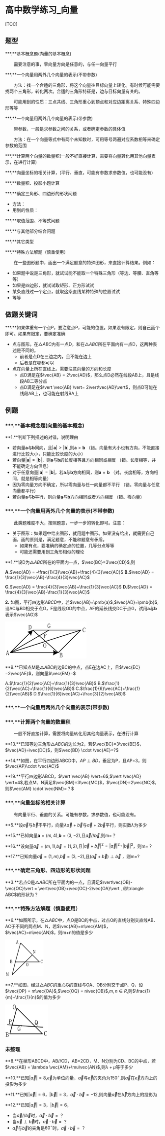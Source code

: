 # 高中数学练习_向量

[TOC]





## 题型

***.**基本概念题(向量的基本概念)

　　需要注意的事，零向量方向是任意的，与任一向量平行

***.**一个向量用两外几个向量的表示(不带参数)

　　方法：找一个合适的三角形，将这个向量往目标向量上转化。有时候可能需要找两个三角形，转化两次。合适的三角形特征是，边与目标向量有关的。

　　可能用到的性质：三点共线、三角形重心到顶点和对应边距离关系、特殊四边形等等

***.**一个向量用两外几个向量的表示(带参数)

　　带参数，一般是求参数之间的关系，或者确定参数的具体值

　　方法：在一个向量等式中有两个未知数时，可用等号两遍对应系数相等来确定参数的范围

***.**计算两个向量的数量积(一般不好直接计算，需要将向量转化用其他向量表示，在进行计算)

***.**向量坐标的相关计算，(平行、垂直，可能有参数求参数值，也可能没有)

***.**数量积、投影小题计算

***.**确定三角形、四边形的形状问题

- 方法：
- 用到的性质：

***.**取值范围、不等式问题

***.**与其他部分结合问题

***.**其它类型

***.**特殊方法解题（慎重使用）

　　在一些图形题中，画出一个满足题意的特殊图形，来直接计算结果。例如：

- 如果题中说是三角形，就试试能不能取一个特殊三角形（等边、等腰、直角等等）
- 如果是四边形，就试试取矩形、正方形试试
- 某条直线过一个定点，就取这条直线某种特殊的位置试试
- 等等









## 做题关键词

***.**如果体重有一个点P，要注意点P，可能的位置。如果没有限定，则自己画个即可。如果有限定，要确定准确

- 点与图形。在$\triangle ABC$内有一点D，和在$\triangle ABC$所在平面内有一点D，这两种表述是不同的。
  - 前者是点D在三边之内，且不能在边上
  - 后者是在哪都可以
- 点在向量上所在直线上。需要注意向量的方向和长度
  - 点D满足在$\vec{AB} = 2\vec{AD}$，那么点D必然在线段AB上，且是线段AB二等分点
  - 点D满足在$\vert \vec{AB} \vert= 2\vert\vec{AD}\vert$，则点D可能在线段AB上，也可能在射线BA上



## 例题

### ***.**基本概念题(向量的基本概念)

**1.**判断下列描述的对错，说明理由

- 若向量$\pmb{a}$与$\pmb{b}$同向，且$\vert \pmb{a} \vert > \vert \pmb{b} \vert$,则$\pmb{a}>\pmb{b}$      （错。向量有大小也有方向，不能直接进行比较大小，只能比较长度的大小）
- 若向量$\vert\pmb{a}\vert =\vert \pmb{b}\vert$，则$\pmb{a}$与$\pmb{b}$的长度相等且方向相同或相反  （错。长度相等，并不能确定方向信息）
- 对于任意向量$\vert\pmb{a}\vert =\vert \pmb{b}\vert$，若$\pmb{a}$与$\pmb{b}$方向相同，则$\pmb{a}=\pmb{b}$  （对。长度相等，方向相同，就是相等向量）
- 因为零向量方向不确定，所以零向量与任一向量都不平行  （错。零向量与任意向量都平行）
- 若向量$\pmb{a}$与$\pmb{b}$平行，则向量$\pmb{a}$与$\pmb{b}$方向相同或者方向相反  （错。零向量）





### ***.**一个向量用两外几个向量的表示(不带参数)

　　此类题难度不大，按照题意，一步一步的转化即可。注意：

- 关于图形：如果题中给出图形，就用题中图形。如果没有给出，就需要自己画，画的原则是，满足题意，不能和题意有矛盾。
  - 如果有点，要准确的确定点的位置，几等分点等等
  - 可能还需要用到三角形相似的理论



**1.**设D为$\triangle ABC$所在的平面内一点，$\vec{BC}=3\vec{CD}$,则

**A.**$\vec{AD} = -\frac{1}{3}\vec{AB}+\frac{4}{3}\vec{AC}$   **B.**$\vec{AD} = \frac{1}{3}\vec{AB}-\frac{4}{3}\vec{AC}$   

**C.**$\vec{AD} = \frac{4}{3}\vec{AB}+\frac{1}{3}\vec{AC}$     **D.**$\vec{AD} = \frac{4}{3}\vec{AB}-\frac{1}{3}\vec{AC}$

**2.** 如图，平行四边形$ABCD$中，若$\vec{AB}=\pmb{a}$,$\vec{AD}=\pmb{b}$,设AC与BD相交于点O，F是线段OD的中点，AF的延长线交DC于点G，试用$\pmb{a}$与$\pmb{b}$表示$\vec{AG}$

<img src="高中数学_练习_向量_img/image-20210328104643454.png" alt="image-20210328104643454" style="zoom:67%;" />

**9.**已知点M是$\triangle ABC$的边BC的中点，点E在边AC上，且$\vec{EC} =2\vec{AE}$，则向量$\vec{EM}=$

A.$\frac{1}{2}\vec{AC}+\frac{1}{3}\vec{AB}$  B.$\frac{1}{2}\vec{AC}+\frac{1}{6}\vec{AB}$  C.$\frac{1}{6}\vec{AC}+\frac{1}{2}\vec{AB}$  D.$\frac{1}{6}\vec{AC}+\frac{3}{2}\vec{AB}$







### ***.**一个向量用两外几个向量的表示(带参数)







### ***.**计算两个向量的数量积

　　一般不好直接计算，需要将向量转化用其他向量表示，在进行计算

**13.**已知等边三角形$\triangle ABC$的边长为2，若$\vec{BC}=3\vec{BE}$，$\vec{AD}=\vec{DC}$，则$\vec{BD} \cdot  \vec{AE}=?$

**14.**如图，在平行四边形ABCD中，$AP\perp BD$，垂足为P，且AP=3，则$\vec{AP}\cdot  \vec{AC}$



**19.**平行四边形ABCD，$\vert \vec{AB} \vert=6$,$\vert \vec{AD} \vert=4$,若点M、N满足$\vec{BM}=3\vec{MC}$，$\vec{DN}=2\vec{NC}$，则$\vec{AM} \cdot  \vec{NM}=？$





### ***.**向量坐标的相关计算

　　有向量平行、垂直的关系。可能有参数，求参数值，也可能没有。

**5.**设$\vec{a}$与$\vec{b}$不平行，向量$\lambda \vec{a}+\vec{b}$与$\vec{a}+2\vec{b}$平行，则实数$\lambda$为多少

**15.**已知向量$\pmb{a}  = (m,4)$,$\pmb{b} = (3,-2)$,且$\vec{a}//\vec{b}$,则m=？

**16.**设向量$\vec{a} = (m,1)$,$\vec{b} = (1,2)$,且$\vert \vec{a}+\vec{b} \vert^2=\vert \vec{a} \vert^2+\vert \vec{b} \vert^2$，则m=？

**17.**已知向量$\vec{a} = (1,m)$,$\vec{b} = (3,-2)$,且$(\vec{a}+\vec{b})\perp \vec{b}$ ，则m=?



### ***.**确定三角形、四边形的形状问题

**3.**若点O是$\triangle ABC$所在平面内的一点，且满足$\vert\vec{OB}-\vec{OC}\vert = \vert\vec{OB}+\vec{OC}-2\vec{OA}\vert $,则$\triangle ABC$的形状为？









### ***.**特殊方法解题（慎重使用）

**6.**如图所示，在$\triangle ABC$中，点O是BC的中点，过点O的直线分别交直线AB、AC于不同的两点M、N，若$\vec{AB}=m\vec{AM}$，$\vec{AC}=m\vec{AN}$，则m+n的值是多少

<img src="高中数学_练习_向量_img/image-20210328110234454.png" alt="image-20210328110234454" style="zoom: 50%;" />

**7.**如图，经过$\triangle ABC$的重心G的直线与OA、OB分别交于点P、Q，设$\vec{OP} = m\vec{OA}$,$\vec{OQ} = n\vec{OB}$,$m,n \in R$,则$\frac{1}{m}+\frac{1}{n}$的值为多少

<img src="高中数学_练习_向量_img/image-20210328111355783.png" alt="image-20210328111355783" style="zoom: 33%;" />











### 未整理





**8.**在梯形ABCD中，AB//CD，AB=2CD，M、N分别为CD、BC的中点，若$\vec{AB} = \lambda \vec{AM}+\mu\vec{AN}$,则$\lambda+\mu$等于多少



**10.**已知$\vert \vec{a} \vert = 8$,$\vec{e}$为单位向量，$\vec{a}$与$\vec{e}$的夹角为$150^\circ$,则$\vec{a}$在$\vec{e}$方向上的投影为多少

**11.**已知$\vert \vec{a} \vert = 6$，$\vert \vec{b} \vert =3$，$\vec{a} \cdot  \vec{b}=-12$,则向量$\vec{a}$在$\vec{b}$方向上的投影为

**12.**已知$\vert \vec{a} \vert = 3$，$\vert \vec{b} \vert = 6$，

- 当$\vec{a}//\vec{b}$时，$\vec{a} \cdot  \vec{b}=？$
- 当$\vec{a}\perp\vec{b}$时，$\vec{a} \cdot  \vec{b}=？$
- $\vec{a}$与$\vec{b}$的夹角是$60^\circ$时，$\vec{a} \cdot  \vec{b}=？$





